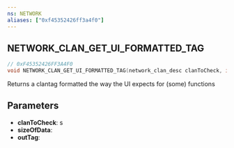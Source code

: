 ```yaml
---
ns: NETWORK
aliases: ["0xf45352426ff3a4f0"]
---
```

## NETWORK_CLAN_GET_UI_FORMATTED_TAG

```c
// 0xF45352426FF3A4F0
void NETWORK_CLAN_GET_UI_FORMATTED_TAG(network_clan_desc clanToCheck, int sizeOfData, text_label_15 outTag);
```

Returns a clantag formatted the way the UI expects for (some) functions


## Parameters
* **clanToCheck**: s
* **sizeOfData**: 
* **outTag**: 
